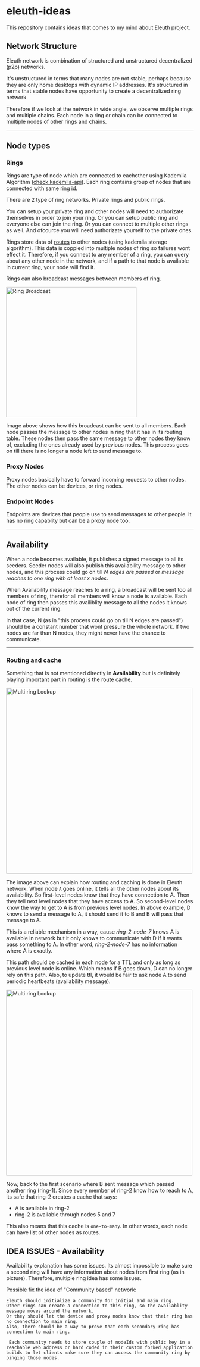 # eleuth-ideas

This repository contains ideas that comes to my mind about Eleuth project.

## Network Structure
Eleuth network is combination of structured and unstructured decentralized (p2p) networks.

It's unstructured in terms that many nodes are not stable, perhaps because they are only home desktops with dynamic IP addresses.
It's structured in terms that stable nodes have opportunity to create a decentralized ring network.

Therefore if we look at the network in wide angle, we observe multiple rings and multiple chains. Each node in a ring or chain can be connected to multiple nodes of other rings and chains.

---

## Node types

### Rings

Rings are type of node which are connected to eachother using Kademlia Algorithm ([check kademlia-api](https://github.com/ep2p/kademlia-api)). Each ring contains group of nodes that are connected with same ring id.

There are 2 type of ring networks. Private rings and public rings.

You can setup your private ring and other nodes will need to authorizate themselves in order to join your ring. Or you can setup public ring and everyone else can join the ring. Or you can connect to multiple other rings as well. And ofcource you will need authorizate yourself to the private ones.

Rings store data of [routes](#Routing) to other nodes (using kademlia storage algorithm). This data is coppied into multiple nodes of ring so failures wont effect it. Therefore, if you connect to any member of a ring, you can query about any other node in the network, and if a path to that node is available in current ring, your node will find it.


Rings can also broadcast messages between members of ring.

<img src="https://github.com/idioglossia/eleuth-ideas/raw/main/images/Ring%20Broadcast.svg" width="350" alt="Ring Broadcast"/>


Image above shows how this broadcast can be sent to all members. Each node passes the message to other nodes in ring that it has in its routing table. These nodes then pass the same message to other nodes they know of, excluding the ones already used by previous nodes. This process goes on till there is no longer a node left to send message to.

### Proxy Nodes

Proxy nodes basically have to forward incoming requests to other nodes. The other nodes can be devices, or ring nodes.

### Endpoint Nodes

Endpoints are devices that people use to send messages to other people. It has no ring capablity but can be a proxy node too.

---

## Availability
When a node becomes available, it publishes a signed message to all its seeders. Seeder nodes will also publish this availability message to other nodes, and this process could go on till *N edges are passed* or *message reaches to one ring with at least x nodes*.

When Availability message reaches to a ring, a broadcast will be sent too all members of ring, therefor all members will know a node is available.
Each node of ring then passes this availiblity message to all the nodes it knows out of the current ring.

In that case, N (as in "this process could go on till N edges are passed") should be a constant number that wont pressure the whole network. If two nodes are far than N nodes, they might never have the chance to communicate.

---

### Routing and cache
Something that is not mentioned directly in **Availability** but is definitely playing important part in routing is the route cache.

<img src="https://github.com/idioglossia/eleuth-ideas/blob/main/images/Single%20Ring%20Cache.svg?raw=true" width="500" alt="Multi ring Lookup"/>

The image above can explain how routing and caching is done in Eleuth network. When node `A` goes online, it tells all the other nodes about its availability.
So first-level nodes know that they have connection to A.
Then they tell next level nodes that they have access to A.
So second-level nodes know the way to get to A is from previous level nodes. In above example, D knows to send a message to A, it should send it to B and B will pass that message to A.

This is a reliable mechanism in a way, cause *ring-2-node-7* knows A is available in network but it only knows to communicate with D if it wants pass something to A. In other word, *ring-2-node-7* has no information where A is exactly.

This path should be cached in each node for a TTL and only as long as previous level node is online. Which means if B goes down, D can no longer rely on this path. Also, to update ttl, it would be fair to ask node A to send periodic heartbeats (availability message).

<img src="https://github.com/idioglossia/eleuth-ideas/blob/main/images/Multi%20Ring%20Cache.svg?raw=true" width="500" alt="Multi ring Lookup"/>

Now, back to the first scenario where B sent message which passed another ring (ring-1). Since every member of ring-2 know how to reach to A, its safe that ring-2 creates a cache that says:
- A is available in ring-2
- ring-2 is available through nodes 5 and 7

This also means that this cache is `one-to-many`. In other words, each node can have list of other nodes as routes.


## IDEA ISSUES - Availability

Availability explanation has some issues. Its almost impossible to make sure a second ring will have any information about nodes from first ring (as in picture). Therefore, multiple ring idea has some issues. 

Possible fix the idea of "Community based" network:

```
Eleuth should initialize a community for initial and main ring.
Other rings can create a connection to this ring, so the availablity message moves around the network.
Or they should let the device and proxy nodes know that their ring has no connection to main ring. 
Also, there should be a way to prove that each secondary ring has connection to main ring.
```
```
 Each community needs to store couple of nodeIds with public key in a reachable web address or hard coded in their custom forked application builds to let clients make sure they can access the community ring by pinging those nodes.
```
